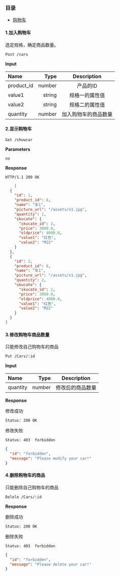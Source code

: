 ### 目录
  * [购物车](#加入购物车)


#### 1.加入购物车
选定规格，确定商品数量。

    Post /cars
    
**Input**

| Name      |     Type |   Description   |
| :-------- | --------:| :------: |
| product_id    |   number | 产品的ID  |
| value1    |   string |  规格一的属性值  |
| value2    |   string |  规格二的属性值  |
| quantity    |   number |  加入购物车的商品数量  |


#### 2.显示购物车

    Get /showcar
    
**Parameters**

    no
    
**Response**
```
HTTP/1.1 200 OK 
```
```json
    [
  {
    "id": 1,
    "product_id": 8,
    "name": "车1",
    "picture_url": "/assets/s1.jpg",
    "quantity": 1,
    "skucate": {
      "skucate_id": 2,
      "price": 3000.0,
      "oldprice": 4000.0,
      "value1": "红色",
      "value2": "M22"
    }
  },
  {
    "id": 2,
    "product_id": 8,
    "name": "车1",
    "picture_url": "/assets/s1.jpg",
    "quantity": 2,
    "skucate": {
      "skucate_id": 2,
      "price": 3000.0,
      "oldprice": 4000.0,
      "value1": "红色",
      "value2": "M22"
    }
  }
]
```

#### 3.修改购物车商品数量
只能修改自己购物车的商品
```
Put /Cars/:id
```
**Input**

| Name     |     Type |   Description   |
| :-------- | --------:| :------: |
| quantity    |   number |  修改后的商品数量  |

**Response**

修改成功
```
Status: 200 OK
```
修改失败
```
Status: 403  forbidden
```
```json
{
  "id": "forbidden",
  "message": "Please modify your car!"
}
```

#### 4.删除购物车的商品
只能删除自己购物车的商品

    Delele /Cars/:id

**Response**

删除成功

    Status: 200 OK
    
删除失败    
```
Status: 403  forbidden
```
```json
{
  "id": "forbidden",
  "message": "Please delete your car!"
}
```